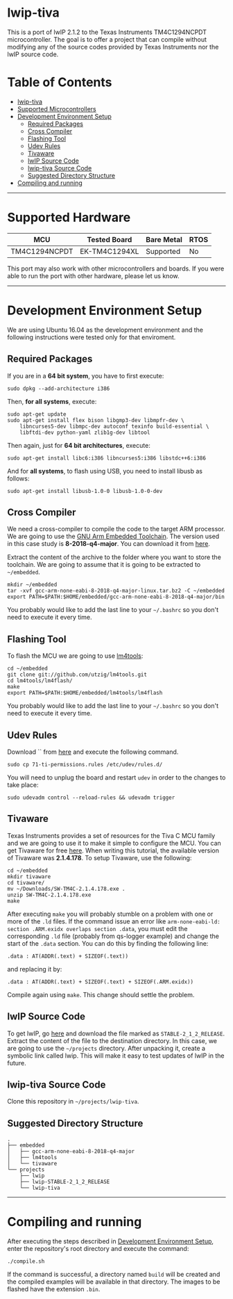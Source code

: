 # lwip-tiva

This is a port of lwIP 2.1.2 to the Texas Instruments TM4C1294NCPDT microcontroller. The goal is to offer a project that can compile without modifying any of the source codes provided by Texas Instruments nor the lwIP source code.


# Table of Contents

- [lwip-tiva](#lwip-tiva)
- [Supported Microcontrollers](#supported-microcontrollers)
- [Development Environment Setup](#development-environment-setup)
  * [Required Packages](#required-packages)
  * [Cross Compiler](#cross-compiler)
  * [Flashing Tool](#flashing-tool)
  * [Udev Rules](#udev-rules)
  * [Tivaware](#tivaware)
  * [lwIP Source Code](#lwip-source-code)
  * [lwip-tiva Source Code](#lwip-tiva-source-code)
  * [Suggested Directory Structure](#suggested-directory-structure)
- [Compiling and running](#compiling-and-running)

----

# Supported Hardware

|MCU           | Tested Board   | Bare Metal | RTOS |
|--------------|----------------|------------|------|
|TM4C1294NCPDT | EK-TM4C1294XL  |  Supported | No   |


This port may also work with other microcontrollers and boards. If you were able to run the port with other hardware, please let us know.

----

# Development Environment Setup

We are using Ubuntu 16.04 as the development environment and the following instructions were tested only for that enviroment.


## Required Packages


If you are in a **64 bit system**, you have to first execute:

```
sudo dpkg --add-architecture i386
```

Then, **for all systems**, execute:

```
sudo apt-get update
sudo apt-get install flex bison libgmp3-dev libmpfr-dev \
    libncurses5-dev libmpc-dev autoconf texinfo build-essential \
    libftdi-dev python-yaml zlib1g-dev libtool
```

Then again, just for **64 bit architectures**, execute:

```
sudo apt-get install libc6:i386 libncurses5:i386 libstdc++6:i386
```

And for **all systems**, to flash using USB, you need to install libusb as follows:

```
sudo apt-get install libusb-1.0-0 libusb-1.0-0-dev
```

## Cross Compiler

We need a cross-compiler to compile the code to the target ARM processor. We are
going to use the [GNU Arm Embedded Toolchain](https://developer.arm.com/tools-and-software/open-source-software/developer-tools/gnu-toolchain/gnu-rm).
The version used in this case study is **8-2018-q4-major**. You can download it from
[here](https://developer.arm.com/tools-and-software/open-source-software/developer-tools/gnu-toolchain/gnu-rm/downloads).

Extract the content of the archive to the folder where you want to store
the toolchain. We are going to assume that it is going to be extracted
to `~/embedded`.

```
mkdir ~/embedded
tar -xvf gcc-arm-none-eabi-8-2018-q4-major-linux.tar.bz2 -C ~/embedded
export PATH=$PATH:$HOME/embedded/gcc-arm-none-eabi-8-2018-q4-major/bin
```

You probably would like to add the last line to your `~/.bashrc` so you don't
need to execute it every time.

## Flashing Tool

To flash the MCU we are going to use [lm4tools](https://github.com/utzig/lm4tools):

```
cd ~/embedded
git clone git://github.com/utzig/lm4tools.git
cd lm4tools/lm4flash/
make
export PATH=$PATH:$HOME/embedded/lm4tools/lm4flash
```

You probably would like to add the last line to your `~/.bashrc` so you don't
need to execute it every time.

## Udev Rules

Download `` from [here](https://gist.github.com/alairjunior/a172fc07e102cb84976e3587108e1fd1)
and execute the following command.

```
sudo cp 71-ti-permissions.rules /etc/udev/rules.d/
```

You will need to unplug the board and restart `udev` in order to the changes to take place:

```
sudo udevadm control --reload-rules && udevadm trigger
```

## Tivaware

Texas Instruments provides a set of resources for the Tiva C MCU family and we are
going to use it to make it simple to configure the MCU. You can get Tivaware
for free [here](http://www.ti.com/tool/sw-tm4c). When writing this tutorial, the
available version of Tivaware was **2.1.4.178**. To setup Tivaware, use the following:

```
cd ~/embedded
mkdir tivaware
cd tivaware/
mv ~/Downloads/SW-TM4C-2.1.4.178.exe . 
unzip SW-TM4C-2.1.4.178.exe
make
```

After executing `make` you will probably stumble on a problem with one or more of the `.ld`
files. If the command issue an error like `arm-none-eabi-ld: section .ARM.exidx overlaps section .data`, you must edit the corresponding `.ld` file (probably from qs-logger example) and change the start of the `.data` section. You can do this by finding the following line:

```
.data : AT(ADDR(.text) + SIZEOF(.text))
```

and replacing it by:

```
.data : AT(ADDR(.text) + SIZEOF(.text) + SIZEOF(.ARM.exidx))
```

Compile again using `make`. This change should settle the problem.

## lwIP Source Code

To get lwIP, go [here](http://git.savannah.nongnu.org/cgit/lwip.git) and download the file marked as `STABLE-2_1_2_RELEASE`. Extract the content of the file to the destination directory. In this case, we are going to use the `~/projects` directory. After unpacking it, create a symbolic link called lwip. This will make it easy to test updates of lwIP in the future.

## lwip-tiva Source Code

Clone this repository in `~/projects/lwip-tiva`.


## Suggested Directory Structure

```
.
├── embedded
│   ├── gcc-arm-none-eabi-8-2018-q4-major
│   ├── lm4tools
│   └── tivaware
└── projects
    ├── lwip
    ├── lwip-STABLE-2_1_2_RELEASE
    └── lwip-tiva
```

----

# Compiling and running

After executing the steps described in [Development Environment Setup](#development-environment-setup), enter the repository's root directory and execute the command:

```
./compile.sh
```

If the command is successful, a directory named `build` will be created and the compiled examples will be available in that directory. The images to be flashed have the extension `.bin`.
